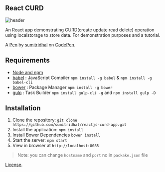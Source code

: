 React  CURD
-------------

![header](https://user-images.githubusercontent.com/2717960/28021920-27f88686-65a7-11e7-94a0-9c0788b2d07d.png "Logo")

An React app demonstrating CURD(create update read delete) operation using localstorage to store data. For demonstration purposes and a tutorial.

A [Pen](http://codepen.io/sumitridhal/pen/YVPQdW) by [sumitridhal](http://codepen.io/sumitridhal) on [CodePen](http://codepen.io/).

## Requirements

- [Node and npm](http://nodejs.org)
- [babel](https://babeljs.io/) : JavaScript Compiler `npm install -g babel` & `npm install -g babel-cli`
- [bower](https://bower.io/) : Package Manager `npm install -g bower`
- [gulp](http://gulpjs.com/) : Task Builder `npm install gulp-cli -g` and `npm install gulp -D`

## Installation

1. Clone the repository: `git clone https://github.com/sumitridhal/reactjs-curd-app.git`
2. Install the application: `npm install`
3. Install Bower Dependencies `bower install`
3. Start the server: `npm start`
4. View in browser at `http://localhost:8085`

> Note: you can change `hostname` and `port` no in `packake.json` file

[License](https://codepen.io/sumitridhal/pen/wdoZKR/license).
